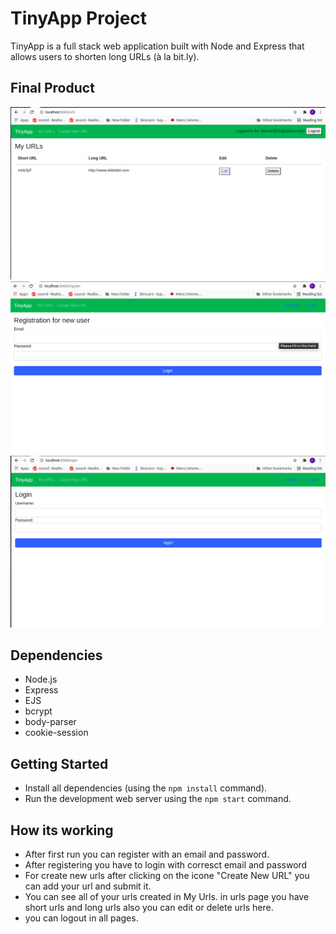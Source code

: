 # TinyApp Project

TinyApp is a full stack web application built with Node and Express that allows users to shorten long URLs (à la bit.ly).

## Final Product

!["Screenshot of URLs page"](https://github.com/fateme3611/tinyapp/blob/master/docs/urls-page.png?raw=true)
!["Screenshot of register page"](https://github.com/fateme3611/tinyapp/blob/master/docs/register-page.png?raw=true)
!["Screenshot of login page"](https://github.com/fateme3611/tinyapp/blob/master/docs/login-page.png?raw=true)
## Dependencies

- Node.js
- Express
- EJS
- bcrypt
- body-parser
- cookie-session

## Getting Started

- Install all dependencies (using the `npm install` command).
- Run the development web server using the `npm start` command.

## How its working

- After first run you can register with an email and password.
- After registering you have to login with corresct email and password
- For create new urls after clicking on the icone "Create New URL" you can add your url and submit it.
- You can see all of your urls created in My Urls. in urls page you have short urls and long urls also you can edit or delete urls here.
- you can logout in all pages.